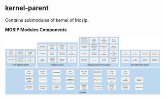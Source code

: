 ## kernel-parent

Contains submodules of kernel of Mosip.



**MOSIP Modules Components**

![](../design/kernel/_images/MOSIP_modules_components.png)   
